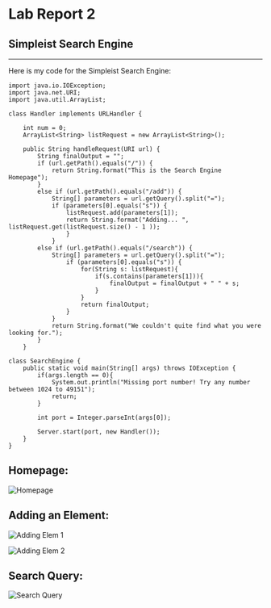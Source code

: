 # Lab Report 2
## Simpleist Search Engine
---
Here is my code for the Simpleist Search Engine:
```
import java.io.IOException;
import java.net.URI;
import java.util.ArrayList;

class Handler implements URLHandler {

    int num = 0;
    ArrayList<String> listRequest = new ArrayList<String>();

    public String handleRequest(URI url) {
        String finalOutput = "";
        if (url.getPath().equals("/")) {
            return String.format("This is the Search Engine Homepage");
        } 
        else if (url.getPath().equals("/add")) {
            String[] parameters = url.getQuery().split("=");
            if (parameters[0].equals("s")) {
                listRequest.add(parameters[1]);
                return String.format("Adding... ", listRequest.get(listRequest.size() - 1 ));
                }   
            }
        else if (url.getPath().equals("/search")) {
            String[] parameters = url.getQuery().split("=");
                if (parameters[0].equals("s")) {
                    for(String s: listRequest){
                        if(s.contains(parameters[1])){
                            finalOutput = finalOutput + " " + s;
                        }
                    }
                    return finalOutput;
                }
            }
            return String.format("We couldn't quite find what you were looking for.");
        } 
    }

class SearchEngine {
    public static void main(String[] args) throws IOException {
        if(args.length == 0){
            System.out.println("Missing port number! Try any number between 1024 to 49151");
            return;
        }

        int port = Integer.parseInt(args[0]);

        Server.start(port, new Handler());
    }
}

```

Homepage:
---
![Homepage]()


Adding an Element:
---
![Adding Elem 1](https://media.discordapp.net/attachments/1023749314587140137/1030321651834966057/unknown.png) 

![Adding Elem 2](https://media.discordapp.net/attachments/1023749314587140137/1030322835375267891/unknown.png)

Search Query:
---
![Search Query](https://cdn.discordapp.com/attachments/1023749314587140137/1030322927222132796/unknown.png)


